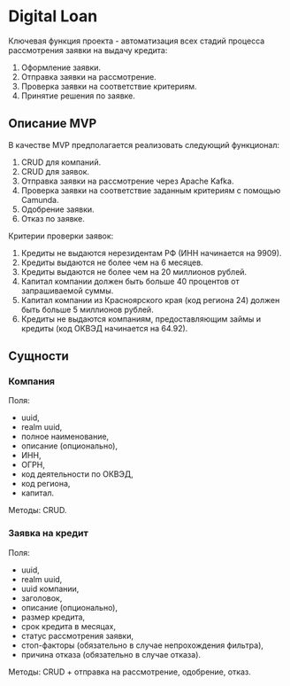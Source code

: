 # Digital Loan

Ключевая функция проекта - автоматизация всех стадий процесса рассмотрения заявки на выдачу кредита:
1. Оформление заявки.
2. Отправка заявки на рассмотрение.
3. Проверка заявки на соответствие критериям.
4. Принятие решения по заявке.

## Описание MVP

В качестве MVP предполагается реализовать следующий функционал:
1. CRUD для компаний.
2. CRUD для заявок.
3. Отправка заявки на рассмотрение через Apache Kafka.
4. Проверка заявки на соответствие заданным критериям с помощью Camunda.
5. Одобрение заявки.
6. Отказ по заявке.

Критерии проверки заявок:
1. Кредиты не выдаются нерезидентам РФ (ИНН начинается на 9909).
2. Кредиты выдаются не более чем на 6 месяцев.
3. Кредиты выдаются не более чем на 20 миллионов рублей.
4. Капитал компании должен быть больше 40 процентов от запрашиваемой суммы.
5. Капитал компании из Красноярского края (код региона 24) должен быть больше 5 миллионов рублей.
6. Кредиты не выдаются компаниям, предоставляющим займы и кредиты (код ОКВЭД начинается на 64.92).

## Сущности

### Компания

Поля:
- uuid,
- realm uuid,
- полное наименование,
- описание (опционально),
- ИНН,
- ОГРН,
- код деятельности по ОКВЭД,
- код региона,
- капитал.

Методы: CRUD.

### Заявка на кредит

Поля:
- uuid,
- realm uuid,
- uuid компании,
- заголовок,
- описание (опционально),
- размер кредита,
- срок кредита в месяцах,
- статус рассмотрения заявки,
- стоп-факторы (обязательно в случае непрохождения фильтра),
- причина отказа (обязательно в случае отказа).

Методы: CRUD + отправка на рассмотрение, одобрение, отказ.
